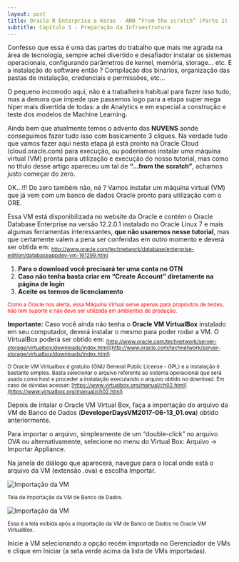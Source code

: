 ```yaml
---
layout: post
title: Oracle R Enterprise e Keras - ANN “From the scratch” (Parte 2)
subtitle: Capítulo 1 - Preparação da Infraestrutura
---
```


Confesso que essa é uma das partes do trabalho que mais me agrada na área de tecnologia, sempre achei divertido e desafiador instalar os sistemas operacionais, configurando parâmetros de kernel, memória, storage... etc. E a instalação do software então ? Compilação dos binários, organização das pastas de instalação, credenciais e permissões, etc...  

O pequeno incomodo aqui, não é a trabalheira habitual para fazer isso tudo, mas a demora que impede que passemos logo para a etapa super mega hiper mais divertida de todas: a de Analytics e em especial a construção e teste dos modelos de Machine Learning.

Ainda bem que atualmente temos o advento das **NUVENS** aonde conseguimos fazer tudo isso com basicamente 3 cliques. Na verdade tudo que vamos fazer aqui nesta etapa já está pronto na Oracle Cloud (cloud.oracle.com) para execução, ou poderíamos instalar uma máquina virtual (VM) pronta para utilização e execução do nosso tutorial, mas como no título desse artigo apareceu um tal de **“...from the scratch”**, achamos justo começar do zero.

OK...!!! Do zero também não, né ? Vamos instalar um máquina virtual (VM) que já vem com um banco de dados Oracle pronto para utilização com o ORE. 

Essa VM está disponibilizada no website da Oracle e contém o Oracle Database Enterprise na versão 12.2.0.1 instalado no Oracle Linux 7 e mais algumas ferramentas interessantes, **que não usaremos nesse tutorial**, mas que certamente valem a pena ser conferidas em outro momento e deverá ser obtida em:
<sub><a href="http://www.oracle.com/technetwork/database/enterprise-edition/databaseappdev-vm-161299.html" target="_blank">http://www.oracle.com/technetwork/database/enterprise-edition/databaseappdev-vm-161299.html</a></sub>

1. **Para o download você precisará ter uma conta no OTN**
2. **Caso não tenha basta criar em “Create Account” diretamente na página de login**
3. **Aceite os termos de licenciamento**

<span style="color:red"><sub>Como a Oracle nos alerta, essa Máquina Virtual serve apenas para propósitos de testes, não tem suporte e não deve ser utilizada em ambientes de produção.</sub></span>

**Importante:**
Caso você ainda não tenha o **Oracle VM VirtualBox** instalado em seu computador, deverá instalar o mesmo para poder rodar a VM. O VirtualBox poderá ser obtido em:
<sub>
[http://www.oracle.com/technetwork/server-storage/virtualbox/downloads/index.html](http://www.oracle.com/technetwork/server-storage/virtualbox/downloads/index.html)
</sub>

<sub>O Oracle VM Virtualbox é gratuito (GNU General Public License - GPL) e a instalação é bastante simples. Basta selecionar o arquivo referente ao sistema operacional que será usado como host e proceder a instalação executando o arquivo obtido no download. Em caso de dúvidas acessar: [https://www.virtualbox.org/manual/ch02.html](https://www.virtualbox.org/manual/ch02.html)</sub>

Depois de intalar o Oracle VM Virtual Box, faça a importação do arquivo da VM de Banco de Dados (**DeveloperDaysVM2017-06-13_01.ova**) obtido anteriormente. 

Para importar o arquivo, simplesmente de um “double-click” no arquivo OVA ou alternativamente, selecione no menu do Virtual Box: Arquivo -> Importar Appliance.

Na janela de diálogo que aparecerá, navegue para o local onde está o arquivo da VM (extensão .ova) e escolha Importar.

![Importação da VM](https://wilson-camargo-jr.github.io/img/impvm.jpg)

<sub>Tela de importação da VM de Banco de Dados.</sub>

![Importação da VM](https://wilson-camargo-jr.github.io/img/impvm2.jpg)

<sub>Essa é a tela exibida após a importação da VM de Banco de Dados no Oracle VM VirtualBox.</sub>

Inicie a VM selecionando a opção recém importada no Gerenciador de VMs e clique em Iniciar (a seta verde acima da lista de VMs importadas).
  
